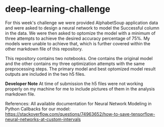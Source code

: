 # deep-learning-challenge

For this week's challenge we were provided AlphabetSoup application data and were asked to design a neural network to model the Successful column in the data. We were then asked to optomize the model with a minimum of three attempts to achieve the desired accuracy percentage of 75%. My models were unable to achieve that, which is further covered within the other markdown file of this repository.

This repository contains two notebooks. One contains the original model and the other contains my three optimization attempts with the same preprocessing steps. The primary model and best optomized model result outputs are included in the two h5 files.

**Developer Note** At time of submission the h5 files were not working properly on my machine for me to include pictures of them in the analysis markdown file.

References:
All available documentation for Neural Network Modeling in Python
Callbacks for our model: https://stackoverflow.com/questions/74963652/how-to-save-tensorflow-neural-networks-at-custom-intervals
